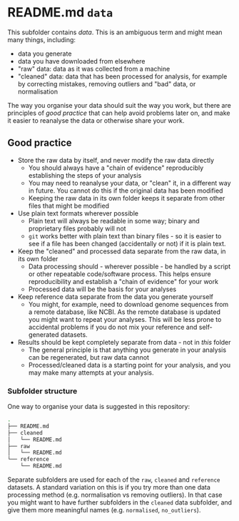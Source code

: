 # README.md `data`

This subfolder contains _data_. This is an ambiguous term and might mean many things, including:

- data you generate
- data you have downloaded from elsewhere
- "raw" data: data as it was collected from a machine
- "cleaned" data: data that has been processed for analysis, for example by correcting mistakes, removing outliers and "bad" data, or normalisation

The way you organise your data should suit the way you work, but there are principles of _good practice_ that can help avoid problems later on, and make it easier to reanalyse the data or otherwise share your work.

## Good practice

- Store the raw data by itself, and never modify the raw data directly
  - You should always have a "chain of evidence" reproducibly establishing the steps of your analysis
  - You may need to reanalyse your data, or "clean" it, in a different way in future. You cannot do this if the original data has been modified
  - Keeping the raw data in its own folder keeps it separate from other files that might be modified
- Use plain text formats wherever possible
  - Plain text will always be readable in some way; binary and proprietary files probably will not
  - `git` works better with plain text than binary files - so it is easier to see if a file has been changed (accidentally or not) if it is plain text.
- Keep the "cleaned" and processed data separate from the raw data, in its own folder
  - Data processing should - wherever possible - be handled by a script or other repeatable code/software process. This helps ensure reproducibility and establish a "chain of evidence" for your work
  - Processed data will be the basis for your analyses
- Keep reference data separate from the data you generate yourself
  - You might, for example, need to download genome sequences from a remote database, like NCBI. As the remote database is updated you might want to repeat your analyses. This will be less prone to accidental problems if you do not mix your reference and self-generated datasets.
- Results should be kept completely separate from data - not in _this_ folder
  - The general principle is that anything you generate in your analysis can be regenerated, but raw data cannot
  - Processed/cleaned data is a starting point for your analysis, and you may make many attempts at your analysis. 

### Subfolder structure

One way to organise your data is suggested in this repository:

```bash
.
├── README.md
├── cleaned
│   └── README.md
├── raw
│   └── README.md
└── reference
    └── README.md
```

Separate subfolders are used for each of the `raw`, `cleaned` and `reference` datasets. A standard variation on this is if you try more than one data processing method (e.g. normalisation vs removing outliers). In that case you might want to have further subfolders in the `cleaned` data subfolder, and give them more meaningful names (e.g. `normalised`, `no_outliers`).